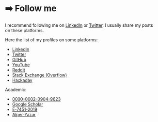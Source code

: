 # ➡️ Follow me

I recommend following me on [LinkedIn](https://www.linkedin.com/in/alperyazar)
or [Twitter](https://twitter.com/alper_yazar). I usually share my posts on these
platforms.

Here the list of my profiles on some platforms:

- [LinkedIn](https://www.linkedin.com/in/alperyazar)
- [Twitter](https://twitter.com/alper_yazar)
- [GitHub](https://github.com/alperyazar)
- [YouTube](https://www.youtube.com/@ayazar)
- [Reddit](https://www.reddit.com/user/ayazar/)
- [Stack Exchange (Overflow)](https://stackexchange.com/users/1966184/alper-y)
- [Hackaday](https://hackaday.io/ayazar)

Academic:

- [0000-0002-0904-9623](https://orcid.org/0000-0002-0904-9623)
- [Google Scholar](https://scholar.google.com.tr/citations?hl=tr&user=yLCD7acAAAAJ)
- [E-7451-2019](https://publons.com/researcher/E-7451-2019/)
- [Alper-Yazar](https://www.researchgate.net/profile/Alper-Yazar)
